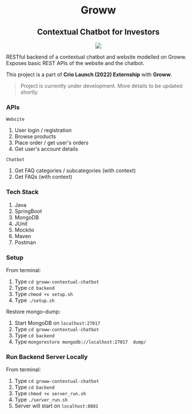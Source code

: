 <div align="center">
<h1 align="center">Groww</h1>

<h2 align ="center">Contextual Chatbot for Investors</h2>

<p align="center">
   <a href="https://github.com/arpankundu4/groww-contextual-chatbot/blob/master/LICENSE">
      <img src="https://img.shields.io/badge/License-MIT-green.svg" />
   </a>
</p>
</div>

RESTful backend of a contextual chatbot and website modelled on Groww. Exposes basic REST APIs of the website and the chatbot.

This project is a part of **Crio Launch (2022) Externship** with **Groww**.

> Project is currently under development. More details to be updated shortly.

### APIs

```Website```

1. User login / registration
2. Browse products
3. Place order / get user's orders
4. Get user's account details

```Chatbot```

1. Get FAQ categories / subcategories (with context)
2. Get FAQs (with context)

### Tech Stack

1. Java
2. SpringBoot
3. MongoDB
4. JUnit
5. Mockito
6. Maven
7. Postman

### Setup

From terminal:

1. Type `cd groww-contextual-chatbot`
2. Type `cd backend`
3. Type `chmod +x setup.sh`
4. Type `./setup.sh`

Restore mongo-dump:

1. Start MongoDB on `localhost:27017`
2. Type `cd groww-contextual-chatbot`
3. Type `cd backend`
4. Type `mongorestore mongodb://localhost:27017  dump/`

### Run Backend Server Locally

From terminal:

1. Type `cd groww-contextual-chatbot`
2. Type `cd backend`
3. Type `chmod +x server_run.sh`
4. Type `./server_run.sh`
5. Server will start on `localhost:8081`